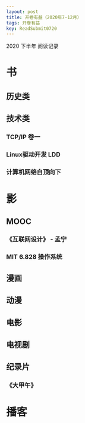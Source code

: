 ```yaml
---
layout: post
title: 开卷有益（2020年7-12月）
tags: 开卷有益
key: ReadSubmit0720
---
```

2020 下半年 阅读记录


<!--more-->
# 书

## 历史类

## 技术类
### TCP/IP 卷一
### Linux驱动开发 LDD
### 计算机网络自顶向下

# 影
## MOOC
### 《互联网设计》 - 孟宁

### MIT 6.828 操作系统

## 漫画

## 动漫

## 电影

## 电视剧

## 纪录片
### 《大甲午》


# 播客

